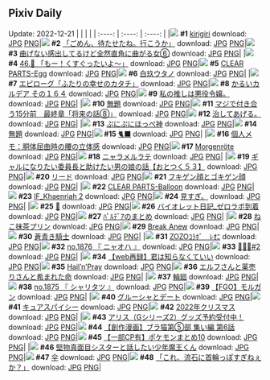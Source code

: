 ## Pixiv Daily
Update: 2022-12-21
|      |      |      |
| :----: | :----: | :----: |
|![](https://pixiv.microyu.workers.dev/c/240x480/img-master/img/2022/12/19/00/41/15/103719282_p0_master1200.jpg) **#1** [kirigiri](https://www.pixiv.net/artworks/103719282) download: [JPG](https://pixiv.microyu.workers.dev/img-original/img/2022/12/19/00/41/15/103719282_p0.jpg) [PNG](https://pixiv.microyu.workers.dev/img-original/img/2022/12/19/00/41/15/103719282_p0.png)|![](https://pixiv.microyu.workers.dev/c/240x480/img-master/img/2022/12/19/08/08/15/103724789_p0_master1200.jpg) **#2** [「ごめん、待たせたね。行こうか」](https://www.pixiv.net/artworks/103724789) download: [JPG](https://pixiv.microyu.workers.dev/img-original/img/2022/12/19/08/08/15/103724789_p0.jpg) [PNG](https://pixiv.microyu.workers.dev/img-original/img/2022/12/19/08/08/15/103724789_p0.png)|![](https://pixiv.microyu.workers.dev/c/240x480/img-master/img/2022/12/19/00/00/51/103717902_p0_master1200.jpg) **#3** [曲げない感出してるけど全然直角に曲がる女⑥](https://www.pixiv.net/artworks/103717902) download: [JPG](https://pixiv.microyu.workers.dev/img-original/img/2022/12/19/00/00/51/103717902_p0.jpg) [PNG](https://pixiv.microyu.workers.dev/img-original/img/2022/12/19/00/00/51/103717902_p0.png)|
|![](https://pixiv.microyu.workers.dev/c/240x480/img-master/img/2022/12/19/00/00/02/103717693_p0_master1200.jpg) **#4** [46.🐩 「もー！くすぐったいよ～」](https://www.pixiv.net/artworks/103717693) download: [JPG](https://pixiv.microyu.workers.dev/img-original/img/2022/12/19/00/00/02/103717693_p0.jpg) [PNG](https://pixiv.microyu.workers.dev/img-original/img/2022/12/19/00/00/02/103717693_p0.png)|![](https://pixiv.microyu.workers.dev/c/240x480/img-master/img/2022/12/19/00/09/39/103718315_p0_master1200.jpg) **#5** [CLEAR PARTS-Egg](https://www.pixiv.net/artworks/103718315) download: [JPG](https://pixiv.microyu.workers.dev/img-original/img/2022/12/19/00/09/39/103718315_p0.jpg) [PNG](https://pixiv.microyu.workers.dev/img-original/img/2022/12/19/00/09/39/103718315_p0.png)|![](https://pixiv.microyu.workers.dev/c/240x480/img-master/img/2022/12/20/00/00/19/103742511_p0_master1200.jpg) **#6** [白玖ウタノ](https://www.pixiv.net/artworks/103742511) download: [JPG](https://pixiv.microyu.workers.dev/img-original/img/2022/12/20/00/00/19/103742511_p0.jpg) [PNG](https://pixiv.microyu.workers.dev/img-original/img/2022/12/20/00/00/19/103742511_p0.png)|
|![](https://pixiv.microyu.workers.dev/c/240x480/img-master/img/2022/12/19/12/16/47/103727569_p0_master1200.jpg) **#7** [エピローグ「ふたりの幸せのカタチ」](https://www.pixiv.net/artworks/103727569) download: [JPG](https://pixiv.microyu.workers.dev/img-original/img/2022/12/19/12/16/47/103727569_p0.jpg) [PNG](https://pixiv.microyu.workers.dev/img-original/img/2022/12/19/12/16/47/103727569_p0.png)|![](https://pixiv.microyu.workers.dev/c/240x480/img-master/img/2022/12/19/00/00/24/103717806_p0_master1200.jpg) **#8** [かるいカルデア その１６４](https://www.pixiv.net/artworks/103717806) download: [JPG](https://pixiv.microyu.workers.dev/img-original/img/2022/12/19/00/00/24/103717806_p0.jpg) [PNG](https://pixiv.microyu.workers.dev/img-original/img/2022/12/19/00/00/24/103717806_p0.png)|![](https://pixiv.microyu.workers.dev/c/240x480/img-master/img/2022/12/19/00/45/04/103719385_p0_master1200.jpg) **#9** [私の推しは悪役令嬢。](https://www.pixiv.net/artworks/103719385) download: [JPG](https://pixiv.microyu.workers.dev/img-original/img/2022/12/19/00/45/04/103719385_p0.jpg) [PNG](https://pixiv.microyu.workers.dev/img-original/img/2022/12/19/00/45/04/103719385_p0.png)|
|![](https://pixiv.microyu.workers.dev/c/240x480/img-master/img/2022/12/20/08/30/55/103749453_p0_master1200.jpg) **#10** [無題](https://www.pixiv.net/artworks/103749453) download: [JPG](https://pixiv.microyu.workers.dev/img-original/img/2022/12/20/08/30/55/103749453_p0.jpg) [PNG](https://pixiv.microyu.workers.dev/img-original/img/2022/12/20/08/30/55/103749453_p0.png)|![](https://pixiv.microyu.workers.dev/c/240x480/img-master/img/2022/12/19/00/01/21/103717954_p0_master1200.jpg) **#11** [マジで付き合う15分前　最終章「将来の話⑧」](https://www.pixiv.net/artworks/103717954) download: [JPG](https://pixiv.microyu.workers.dev/img-original/img/2022/12/19/00/01/21/103717954_p0.jpg) [PNG](https://pixiv.microyu.workers.dev/img-original/img/2022/12/19/00/01/21/103717954_p0.png)|![](https://pixiv.microyu.workers.dev/c/240x480/img-master/img/2022/12/20/00/00/14/103742485_p0_master1200.jpg) **#12** [治してあげる。](https://www.pixiv.net/artworks/103742485) download: [JPG](https://pixiv.microyu.workers.dev/img-original/img/2022/12/20/00/00/14/103742485_p0.jpg) [PNG](https://pixiv.microyu.workers.dev/img-original/img/2022/12/20/00/00/14/103742485_p0.png)|
|![](https://pixiv.microyu.workers.dev/c/240x480/img-master/img/2022/12/19/00/42/08/103719310_p0_master1200.jpg) **#13** [ぷにぷにほっぺ神](https://www.pixiv.net/artworks/103719310) download: [JPG](https://pixiv.microyu.workers.dev/img-original/img/2022/12/19/00/42/08/103719310_p0.jpg) [PNG](https://pixiv.microyu.workers.dev/img-original/img/2022/12/19/00/42/08/103719310_p0.png)|![](https://pixiv.microyu.workers.dev/c/240x480/img-master/img/2022/12/19/00/00/19/103717779_p0_master1200.jpg) **#14** [無題](https://www.pixiv.net/artworks/103717779) download: [JPG](https://pixiv.microyu.workers.dev/img-original/img/2022/12/19/00/00/19/103717779_p0.jpg) [PNG](https://pixiv.microyu.workers.dev/img-original/img/2022/12/19/00/00/19/103717779_p0.png)|![](https://pixiv.microyu.workers.dev/c/240x480/img-master/img/2022/12/19/00/39/47/103719239_p0_master1200.jpg) **#15** [🐈‍⬛](https://www.pixiv.net/artworks/103719239) download: [JPG](https://pixiv.microyu.workers.dev/img-original/img/2022/12/19/00/39/47/103719239_p0.jpg) [PNG](https://pixiv.microyu.workers.dev/img-original/img/2022/12/19/00/39/47/103719239_p0.png)|
|![](https://pixiv.microyu.workers.dev/c/240x480/img-master/img/2022/12/20/08/00/07/103749187_p0_master1200.jpg) **#16** [個人メモ：胴体屈曲時の腰の立体感](https://www.pixiv.net/artworks/103749187) download: [JPG](https://pixiv.microyu.workers.dev/img-original/img/2022/12/20/08/00/07/103749187_p0.jpg) [PNG](https://pixiv.microyu.workers.dev/img-original/img/2022/12/20/08/00/07/103749187_p0.png)|![](https://pixiv.microyu.workers.dev/c/240x480/img-master/img/2022/12/20/06/00/12/103747610_p0_master1200.jpg) **#17** [Morgenröte](https://www.pixiv.net/artworks/103747610) download: [JPG](https://pixiv.microyu.workers.dev/img-original/img/2022/12/20/06/00/12/103747610_p0.jpg) [PNG](https://pixiv.microyu.workers.dev/img-original/img/2022/12/20/06/00/12/103747610_p0.png)|![](https://pixiv.microyu.workers.dev/c/240x480/img-master/img/2022/12/19/20/30/01/103736210_p0_master1200.jpg) **#18** [ニャラメルラテ](https://www.pixiv.net/artworks/103736210) download: [JPG](https://pixiv.microyu.workers.dev/img-original/img/2022/12/19/20/30/01/103736210_p0.jpg) [PNG](https://pixiv.microyu.workers.dev/img-original/img/2022/12/19/20/30/01/103736210_p0.png)|
|![](https://pixiv.microyu.workers.dev/c/240x480/img-master/img/2022/12/19/12/00/09/103727321_p0_master1200.jpg) **#19** [ギャルになりたい委員長と助けたい男の娘の話【おとつく５３】](https://www.pixiv.net/artworks/103727321) download: [JPG](https://pixiv.microyu.workers.dev/img-original/img/2022/12/19/12/00/09/103727321_p0.jpg) [PNG](https://pixiv.microyu.workers.dev/img-original/img/2022/12/19/12/00/09/103727321_p0.png)|![](https://pixiv.microyu.workers.dev/c/240x480/img-master/img/2022/12/19/01/00/33/103719780_p0_master1200.jpg) **#20** [リード](https://www.pixiv.net/artworks/103719780) download: [JPG](https://pixiv.microyu.workers.dev/img-original/img/2022/12/19/01/00/33/103719780_p0.jpg) [PNG](https://pixiv.microyu.workers.dev/img-original/img/2022/12/19/01/00/33/103719780_p0.png)|![](https://pixiv.microyu.workers.dev/c/240x480/img-master/img/2022/12/19/13/01/20/103728179_p0_master1200.jpg) **#21** [フキゲン顔とゴキゲン顔](https://www.pixiv.net/artworks/103728179) download: [JPG](https://pixiv.microyu.workers.dev/img-original/img/2022/12/19/13/01/20/103728179_p0.jpg) [PNG](https://pixiv.microyu.workers.dev/img-original/img/2022/12/19/13/01/20/103728179_p0.png)|
|![](https://pixiv.microyu.workers.dev/c/240x480/img-master/img/2022/12/20/10/19/13/103750526_p0_master1200.jpg) **#22** [CLEAR PARTS-Balloon](https://www.pixiv.net/artworks/103750526) download: [JPG](https://pixiv.microyu.workers.dev/img-original/img/2022/12/20/10/19/13/103750526_p0.jpg) [PNG](https://pixiv.microyu.workers.dev/img-original/img/2022/12/20/10/19/13/103750526_p0.png)|![](https://pixiv.microyu.workers.dev/c/240x480/img-master/img/2022/12/19/21/50/56/103738492_p0_master1200.jpg) **#23** [IF_Khaenriah 2](https://www.pixiv.net/artworks/103738492) download: [JPG](https://pixiv.microyu.workers.dev/img-original/img/2022/12/19/21/50/56/103738492_p0.jpg) [PNG](https://pixiv.microyu.workers.dev/img-original/img/2022/12/19/21/50/56/103738492_p0.png)|![](https://pixiv.microyu.workers.dev/c/240x480/img-master/img/2022/12/19/10/47/12/103726372_p0_master1200.jpg) **#24** [見すぎ。](https://www.pixiv.net/artworks/103726372) download: [JPG](https://pixiv.microyu.workers.dev/img-original/img/2022/12/19/10/47/12/103726372_p0.jpg) [PNG](https://pixiv.microyu.workers.dev/img-original/img/2022/12/19/10/47/12/103726372_p0.png)|
|![](https://pixiv.microyu.workers.dev/c/240x480/img-master/img/2022/12/19/00/00/09/103717717_p0_master1200.jpg) **#25** [🌸](https://www.pixiv.net/artworks/103717717) download: [JPG](https://pixiv.microyu.workers.dev/img-original/img/2022/12/19/00/00/09/103717717_p0.jpg) [PNG](https://pixiv.microyu.workers.dev/img-original/img/2022/12/19/00/00/09/103717717_p0.png)|![](https://pixiv.microyu.workers.dev/c/240x480/img-master/img/2022/12/20/18/11/18/103757166_p0_master1200.jpg) **#26** [バイオレット日記_ゼロラボ到着](https://www.pixiv.net/artworks/103757166) download: [JPG](https://pixiv.microyu.workers.dev/img-original/img/2022/12/20/18/11/18/103757166_p0.jpg) [PNG](https://pixiv.microyu.workers.dev/img-original/img/2022/12/20/18/11/18/103757166_p0.png)|![](https://pixiv.microyu.workers.dev/c/240x480/img-master/img/2022/12/19/22/39/35/103740007_p0_master1200.jpg) **#27** [ﾊﾟﾙﾃﾞｱのまとめ](https://www.pixiv.net/artworks/103740007) download: [JPG](https://pixiv.microyu.workers.dev/img-original/img/2022/12/19/22/39/35/103740007_p0.jpg) [PNG](https://pixiv.microyu.workers.dev/img-original/img/2022/12/19/22/39/35/103740007_p0.png)|
|![](https://pixiv.microyu.workers.dev/c/240x480/img-master/img/2022/12/20/20/30/01/103760405_p0_master1200.jpg) **#28** [ねこ抹茶プリン](https://www.pixiv.net/artworks/103760405) download: [JPG](https://pixiv.microyu.workers.dev/img-original/img/2022/12/20/20/30/01/103760405_p0.jpg) [PNG](https://pixiv.microyu.workers.dev/img-original/img/2022/12/20/20/30/01/103760405_p0.png)|![](https://pixiv.microyu.workers.dev/c/240x480/img-master/img/2022/12/20/02/54/05/103746224_p0_master1200.jpg) **#29** [Break Anew](https://www.pixiv.net/artworks/103746224) download: [JPG](https://pixiv.microyu.workers.dev/img-original/img/2022/12/20/02/54/05/103746224_p0.jpg) [PNG](https://pixiv.microyu.workers.dev/img-original/img/2022/12/20/02/54/05/103746224_p0.png)|![](https://pixiv.microyu.workers.dev/c/240x480/img-master/img/2022/12/19/10/15/14/103726048_p0_master1200.jpg) **#30** [蒼青き騎士](https://www.pixiv.net/artworks/103726048) download: [JPG](https://pixiv.microyu.workers.dev/img-original/img/2022/12/19/10/15/14/103726048_p0.jpg) [PNG](https://pixiv.microyu.workers.dev/img-original/img/2022/12/19/10/15/14/103726048_p0.png)|
|![](https://pixiv.microyu.workers.dev/c/240x480/img-master/img/2022/12/20/18/59/10/103758161_p0_master1200.jpg) **#31** [ZOZOｺﾗﾎﾞ　ﾚｵﾆ](https://www.pixiv.net/artworks/103758161) download: [JPG](https://pixiv.microyu.workers.dev/img-original/img/2022/12/20/18/59/10/103758161_p0.jpg) [PNG](https://pixiv.microyu.workers.dev/img-original/img/2022/12/20/18/59/10/103758161_p0.png)|![](https://pixiv.microyu.workers.dev/c/240x480/img-master/img/2022/12/20/12/34/32/103752259_p0_master1200.jpg) **#32** [no.1876 『 ニャオハ 』](https://www.pixiv.net/artworks/103752259) download: [JPG](https://pixiv.microyu.workers.dev/img-original/img/2022/12/20/12/34/32/103752259_p0.jpg) [PNG](https://pixiv.microyu.workers.dev/img-original/img/2022/12/20/12/34/32/103752259_p0.png)|![](https://pixiv.microyu.workers.dev/c/240x480/img-master/img/2022/12/20/00/02/57/103742754_p0_master1200.jpg) **#33** [🖤🐰🖤#2](https://www.pixiv.net/artworks/103742754) download: [JPG](https://pixiv.microyu.workers.dev/img-original/img/2022/12/20/00/02/57/103742754_p0.jpg) [PNG](https://pixiv.microyu.workers.dev/img-original/img/2022/12/20/00/02/57/103742754_p0.png)|
|![](https://pixiv.microyu.workers.dev/c/240x480/img-master/img/2022/12/19/21/09/04/103737312_p0_master1200.jpg) **#34** [【web再録】君は知らなくていい](https://www.pixiv.net/artworks/103737312) download: [JPG](https://pixiv.microyu.workers.dev/img-original/img/2022/12/19/21/09/04/103737312_p0.jpg) [PNG](https://pixiv.microyu.workers.dev/img-original/img/2022/12/19/21/09/04/103737312_p0.png)|![](https://pixiv.microyu.workers.dev/c/240x480/img-master/img/2022/12/20/21/56/55/103762768_p0_master1200.jpg) **#35** [Hail’n’Pray](https://www.pixiv.net/artworks/103762768) download: [JPG](https://pixiv.microyu.workers.dev/img-original/img/2022/12/20/21/56/55/103762768_p0.jpg) [PNG](https://pixiv.microyu.workers.dev/img-original/img/2022/12/20/21/56/55/103762768_p0.png)|![](https://pixiv.microyu.workers.dev/c/240x480/img-master/img/2022/12/20/17/16/38/103756149_p0_master1200.jpg) **#36** [エルフさんと薬売りさんと希まれた命](https://www.pixiv.net/artworks/103756149) download: [JPG](https://pixiv.microyu.workers.dev/img-original/img/2022/12/20/17/16/38/103756149_p0.jpg) [PNG](https://pixiv.microyu.workers.dev/img-original/img/2022/12/20/17/16/38/103756149_p0.png)|
|![](https://pixiv.microyu.workers.dev/c/240x480/img-master/img/2022/12/19/22/23/35/103739537_p0_master1200.jpg) **#37** [輪廻](https://www.pixiv.net/artworks/103739537) download: [JPG](https://pixiv.microyu.workers.dev/img-original/img/2022/12/19/22/23/35/103739537_p0.jpg) [PNG](https://pixiv.microyu.workers.dev/img-original/img/2022/12/19/22/23/35/103739537_p0.png)|![](https://pixiv.microyu.workers.dev/c/240x480/img-master/img/2022/12/19/21/24/51/103737758_p0_master1200.jpg) **#38** [no.1875 『 シャリタツ 』](https://www.pixiv.net/artworks/103737758) download: [JPG](https://pixiv.microyu.workers.dev/img-original/img/2022/12/19/21/24/51/103737758_p0.jpg) [PNG](https://pixiv.microyu.workers.dev/img-original/img/2022/12/19/21/24/51/103737758_p0.png)|![](https://pixiv.microyu.workers.dev/c/240x480/img-master/img/2022/12/19/00/05/31/103718145_p0_master1200.jpg) **#39** [【FGO】モルガン](https://www.pixiv.net/artworks/103718145) download: [JPG](https://pixiv.microyu.workers.dev/img-original/img/2022/12/19/00/05/31/103718145_p0.jpg) [PNG](https://pixiv.microyu.workers.dev/img-original/img/2022/12/19/00/05/31/103718145_p0.png)|
|![](https://pixiv.microyu.workers.dev/c/240x480/img-master/img/2022/12/19/23/01/56/103740730_p0_master1200.jpg) **#40** [グルーシャとデート](https://www.pixiv.net/artworks/103740730) download: [JPG](https://pixiv.microyu.workers.dev/img-original/img/2022/12/19/23/01/56/103740730_p0.jpg) [PNG](https://pixiv.microyu.workers.dev/img-original/img/2022/12/19/23/01/56/103740730_p0.png)|![](https://pixiv.microyu.workers.dev/c/240x480/img-master/img/2022/12/19/00/03/10/103718052_p0_master1200.jpg) **#41** [キュアスパイシー](https://www.pixiv.net/artworks/103718052) download: [JPG](https://pixiv.microyu.workers.dev/img-original/img/2022/12/19/00/03/10/103718052_p0.jpg) [PNG](https://pixiv.microyu.workers.dev/img-original/img/2022/12/19/00/03/10/103718052_p0.png)|![](https://pixiv.microyu.workers.dev/c/240x480/img-master/img/2022/12/19/00/01/13/103717944_p0_master1200.jpg) **#42** [2022年クリスマス](https://www.pixiv.net/artworks/103717944) download: [JPG](https://pixiv.microyu.workers.dev/img-original/img/2022/12/19/00/01/13/103717944_p0.jpg) [PNG](https://pixiv.microyu.workers.dev/img-original/img/2022/12/19/00/01/13/103717944_p0.png)|
|![](https://pixiv.microyu.workers.dev/c/240x480/img-master/img/2022/12/19/00/00/28/103717822_p0_master1200.jpg) **#43** [アリス（Gシリーズ2）グッズ予約受付中！](https://www.pixiv.net/artworks/103717822) download: [JPG](https://pixiv.microyu.workers.dev/img-original/img/2022/12/19/00/00/28/103717822_p0.jpg) [PNG](https://pixiv.microyu.workers.dev/img-original/img/2022/12/19/00/00/28/103717822_p0.png)|![](https://pixiv.microyu.workers.dev/c/240x480/img-master/img/2022/12/19/19/00/07/103734019_p0_master1200.jpg) **#44** [【創作漫画】ブラ猫第⑤部 集い編 第6話](https://www.pixiv.net/artworks/103734019) download: [JPG](https://pixiv.microyu.workers.dev/img-original/img/2022/12/19/19/00/07/103734019_p0.jpg) [PNG](https://pixiv.microyu.workers.dev/img-original/img/2022/12/19/19/00/07/103734019_p0.png)|![](https://pixiv.microyu.workers.dev/c/240x480/img-master/img/2022/12/19/11/39/35/103727021_p0_master1200.jpg) **#45** [【一部CP有】ポケモンまとめ10](https://www.pixiv.net/artworks/103727021) download: [JPG](https://pixiv.microyu.workers.dev/img-original/img/2022/12/19/11/39/35/103727021_p0.jpg) [PNG](https://pixiv.microyu.workers.dev/img-original/img/2022/12/19/11/39/35/103727021_p0.png)|
|![](https://pixiv.microyu.workers.dev/c/240x480/img-master/img/2022/12/19/12/46/16/103727968_p0_master1200.jpg) **#46** [堅物真面目シスターと話したい少年魔王くん](https://www.pixiv.net/artworks/103727968) download: [JPG](https://pixiv.microyu.workers.dev/img-original/img/2022/12/19/12/46/16/103727968_p0.jpg) [PNG](https://pixiv.microyu.workers.dev/img-original/img/2022/12/19/12/46/16/103727968_p0.png)|![](https://pixiv.microyu.workers.dev/c/240x480/img-master/img/2022/12/20/00/00/12/103742473_p0_master1200.jpg) **#47** [伞](https://www.pixiv.net/artworks/103742473) download: [JPG](https://pixiv.microyu.workers.dev/img-original/img/2022/12/20/00/00/12/103742473_p0.jpg) [PNG](https://pixiv.microyu.workers.dev/img-original/img/2022/12/20/00/00/12/103742473_p0.png)|![](https://pixiv.microyu.workers.dev/c/240x480/img-master/img/2022/12/19/17/10/57/103731797_p0_master1200.jpg) **#48** [「これ、流石に首輪っぽすぎねぇか？」](https://www.pixiv.net/artworks/103731797) download: [JPG](https://pixiv.microyu.workers.dev/img-original/img/2022/12/19/17/10/57/103731797_p0.jpg) [PNG](https://pixiv.microyu.workers.dev/img-original/img/2022/12/19/17/10/57/103731797_p0.png)|
